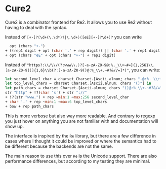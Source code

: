# Cure2

Cure2 is a combinator frontend for Re2. It allows you to use Re2 without having
to deal with the syntax.

Instead of `[+-]?(\d+(\.\d*)?|\.\d+)([eE][+-]?\d+)?` you can write

```ocaml
  opt (chars "+-")
+ ((rep1 digit + opt (char '.' + rep digit)) || (char '.' + rep1 digit))
+ opt (chars "eE" + opt (chars "+-") + rep1 digit)
```

Instead of `"https?:\\/\\/(?:www\\.)?[-a-zA-Z0-9@:%._\\+~#=]{1,256}\\.[a-zA-Z0-9()]{1,6}\\b(?:[-a-zA-Z0-9()@:%_\\+.~#?&//=]*)"`,
you can write:
```ocaml
let second_level_char = charset Charset.[Ascii.alnum; chars "-@:%._\\+~#="] in
let top_level_chars = charset Charset.[Ascii.alnum; chars "()"] in
let path_chars = charset Charset.[Ascii.alnum; chars "()@:%_\\+.~#?&/="] in
str "http" + !?(char 's') + str "://"
+ !?(str "www.") + rep ~min:1 ~max:256 second_level_char
+ char '.' + rep ~min:1 ~max:6 top_level_chars
+ bow + rep path_chars
```

This is more verbose but also way more readable. And contrary to regexp you just
hover on anything you are not familiar with and documentation will show up.

The interface is inspired by the `Re` library, but there are a few difference in
cases where I thought it could be improved or where the semantics had to be
different because the backends are not the same.

The main reason to use this over `Re` is the Unicode support. There are also
performance differences, but according to my testing they are minimal.